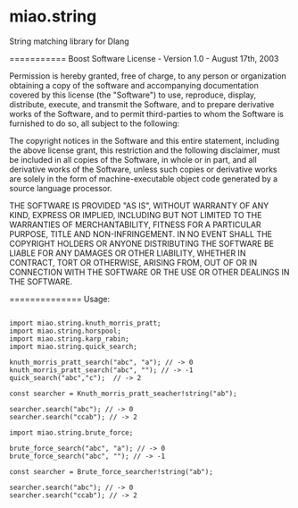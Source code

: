 miao.string
===========

String matching library for Dlang

===========
Boost Software License - Version 1.0 - August 17th, 2003

Permission is hereby granted, free of charge, to any person or organization
obtaining a copy of the software and accompanying documentation covered by
this license (the "Software") to use, reproduce, display, distribute,
execute, and transmit the Software, and to prepare derivative works of the
Software, and to permit third-parties to whom the Software is furnished to
do so, all subject to the following:

The copyright notices in the Software and this entire statement, including
the above license grant, this restriction and the following disclaimer,
must be included in all copies of the Software, in whole or in part, and
all derivative works of the Software, unless such copies or derivative
works are solely in the form of machine-executable object code generated by
a source language processor.

THE SOFTWARE IS PROVIDED "AS IS", WITHOUT WARRANTY OF ANY KIND, EXPRESS OR
IMPLIED, INCLUDING BUT NOT LIMITED TO THE WARRANTIES OF MERCHANTABILITY,
FITNESS FOR A PARTICULAR PURPOSE, TITLE AND NON-INFRINGEMENT. IN NO EVENT
SHALL THE COPYRIGHT HOLDERS OR ANYONE DISTRIBUTING THE SOFTWARE BE LIABLE
FOR ANY DAMAGES OR OTHER LIABILITY, WHETHER IN CONTRACT, TORT OR OTHERWISE,
ARISING FROM, OUT OF OR IN CONNECTION WITH THE SOFTWARE OR THE USE OR OTHER
DEALINGS IN THE SOFTWARE.

==============
Usage:
<pre><code>
import miao.string.knuth_morris_pratt;
import miao.string.horspool;
import miao.string.karp_rabin;
import miao.string.quick_search;

knuth_morris_pratt_search("abc", "a"); // -> 0
knuth_morris_pratt_search("abc", ""); // -> -1
quick_search("abc","c");  // -> 2

const searcher = Knuth_morris_pratt_seacher!string("ab");

searcher.search("abc"); // -> 0
searcher.search("ccab"); // -> 2

import miao.string.brute_force;

brute_force_search("abc", "a"); // -> 0
brute_force_search("abc", ""); // -> -1

const searcher = Brute_force_searcher!string("ab");

searcher.search("abc"); // -> 0
searcher.search("ccab"); // -> 2

</code></pre>